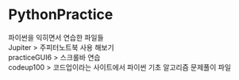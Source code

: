 # PythonPractice

파이썬을 익히면서 연습한 파일들  
Jupiter > 주피터노트북 사용 해보기  
practiceGUI6 > 스크롤바 연습   
codeup100 > 코드업이라는 사이트에서 파이썬 기초 알고리즘 문제풀이 파일  
